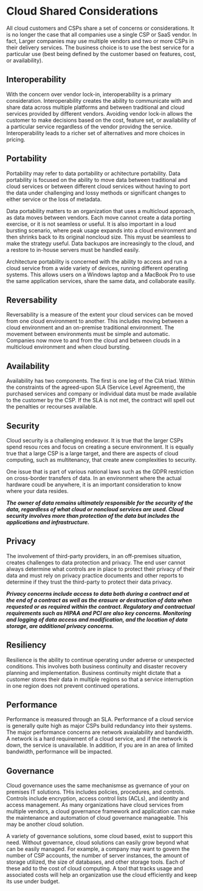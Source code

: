 # Cloud Shared Considerations

All cloud customers and CSPs share a set of concerns or considerations. It is no longer the case that all companies use a single CSP or SaaS vendor. In fact, Larger companies may use multiple vendors and two or more CSPs in their delivery services. The business choice is to use the best service for a particular use (best being defined by the customer based on features, cost, or availability).

## Interoperability

With the concern over vendor lock-in, interoperability is a primary consideration. Interoperability creates the ability to communicate with and share data across multiple platforms and between traditional and cloud services provided by different vendors. Avoiding vendor lock-in allows the customer to make decisions based on the cost, feature set, or availability of a particular service regardless of the vendor providng the service. Interoperability leads to a richer set of alternatives and more choices in pricing. 

## Portability

Portability may refer to data portability or achitecture portability. Data portability is focused on the ability to move data between traditional  and cloud services or between different cloud services without having to port the data under challenging and lossy methods or significant changes to either service or the loss of metadata. 

Data portability matters to an organization that uses a multicloud approach, as data moves between vendors. Each move cannot create a data porting exercise, or it is not seamless or useful. It is also important in a loud bursting scenario, where peak usage expands into a cloud environment and then shrinks back to its original noncloud size. This myust be seamless to make the strategy useful. Data backupos are increasingly to the cloud, and a restore to in-house servers must be handled easily. 

Architecture portability is concerned with the ability to access and run a cloud service from a wide variety of devices, running different operating systems. This allows users on a Windows laptop and a MacBook Pro to use the same application services, share the same data, and collaborate easilly. 

## Reversability

Reversability is a measure of the extent your cloud services can be moved from one cloud environment to another. This includes moving between a cloud environment and an on-premise traditional environment. The movement between environments must be simple and automatic. Companies now move to and from the cloud and between clouds in a multicloud environment and when cloud bursting. 

## Availability

Availability has two components. The first is one leg of the CIA triad. Within the constraints of the agreed-upon SLA (Service Level Agreement), the purchased services and company or individual data must be made available to the customer by the CSP. If the SLA is not met, the contract will spell out the penalties or recourses available.

## Security

Cloud security is a challenging endeavor. It is true that the larger CSPs spend resou rces and focus on creating a secure environment. It is equally true that a large CSP is a large target, and there are aspects of cloud computing, such as multitenancy, that create anew complexities to security.

One issue that is part of various national laws such as the GDPR restriction on cross-border transfers of data. In an environment where the actual hardware coudl be anywhere, it is an important consideration to know where your data resides. 

***The owner of data remains ultimately responsible for the security of the data, regardless of what cloud or noncloud services are used. Cloud security involves more than protection of the data but includes the applications and infrastructure.***

## Privacy

The involvement of third-party providers, in an off-premises situation, creates challenges to data protection and privacy. The end user cannot always determine what controls are in place to protect their privacy of their data and must rely on privacy practice documents and other reports to determine if they trust the third-party to protect their data privacy. 

***Privacy concerns include access to data both during a contract and at the end of a contract as well as the erasure or destruction of data when requested or as required within the contract. Regulatory and contractual requirements such as HIPAA and PCI are also key concerns. Monitoring and logging of data access and modification, and the location of data storage, are additional privacy concerns.***

## Resiliency

Resilience is the ability to continue operating under adverse or unexpected conditions. This involves both business continuity and disaster recovery planning and implementation. Business continuity might dictate that a customer stores their data in multiple regions so that a service interruption in one region does not prevent continued operations. 

## Performance

Performance is measured through an SLA. Performance of a cloud service is generally quite high as major CSPs build redundancy into their systems. The major performance concerns are network avaialability and bandwidth. A network is a hard requirement of a cloud service, and if the network is down, the service is unavailable. In addition, if you are in an area of limited bandwidth, performance will be impacted. 

## Governance

Cloud governance uses the same mechanismse as gvernance of your on premises IT solutions. THis includes policies, procedures, and controls. Controls include encryption, access control lists (ACLs), and identity and access management. As many organizations have cloud services from multiple vendors, a cloud governance framework and application can make the maintenance and automation of cloud governance manageable. This may be another cloud solution. 

A variety of governance solutions, some cloud based, exist to support this need. Without governance, cloud solutions can easily grow beyond what can be easily managed. For example, a company may want to govern the number of CSP accounts, the number of server instances, the amount of storage utilized, the size of databases, and other storage tools. Each of these add to the cost of cloud computing. A tool that tracks usage and associated costs will help an organization use the cloud efficiently and keep its use under budget. 